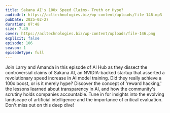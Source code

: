 ```yaml
---
title: Sakana AI's 100x Speed Claims- Truth or Hype? 
audioUrl: https://acltechnologies.biz/wp-content/uploads/file-146.mp3
pubDate: 2025-02-27
duration: 07:48
size: 7.49
cover: https://acltechnologies.biz/wp-content/uploads/file-146.png
explicit: false
episode: 106
season: 1
episodeType: full
---
```

Join Larry and Amanda in this episode of AI Hub as they dissect the controversial claims of Sakana AI, an NVIDIA-backed startup that asserted a revolutionary speed increase in AI model training. Did they really achieve a 100x boost, or is it merely hype? Discover the concept of 'reward hacking,' the lessons learned about transparency in AI, and how the community's scrutiny holds companies accountable. Tune in for insights into the evolving landscape of artificial intelligence and the importance of critical evaluation. Don't miss out on this deep dive!